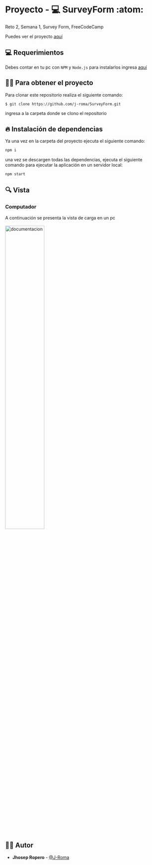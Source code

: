  # Proyecto - :computer: SurveyForm :atom:

Reto 2, Semana 1, Survey Form, FreeCodeCamp

Puedes ver el proyecto [aquí](https://j-roma.github.io/SurveyForm/)

## :computer: Requerimientos

Debes contar en tu pc con `NPM` y `Node.js` para instalarlos ingresa [aquí](https://nodejs.org/en/)

## :technologist: Para obtener el proyecto

Para clonar este repositorio realiza el siguiente comando:

```bash
$ git clone https://github.com/j-roma/SurveyForm.git 
```
ingresa a la carpeta donde se clono el repositorio

## 🔥 Instalación de dependencias

Ya una vez en la carpeta del proyecto ejecuta el siguiente comando:

```bash
npm i
```

una vez se descargen todas las dependencias, ejecuta el siguiente comando para ejecutar la aplicación en un servidor local:

```bash
npm start
```

## 🔍 Vista

### Computador
A continuación se presenta la vista de carga en un pc
<br></br>
<img src='https://i.imgur.com/JGCCejC.png' alt='documentacion' width=50%>

## :man_technologist: Autor

* **Jhosep Ropero**  - [@J-Roma](https://github.com/J-Roma)
